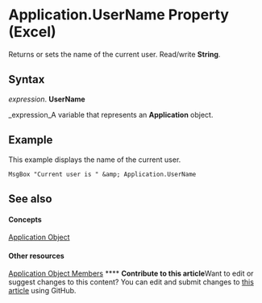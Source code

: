 
# Application.UserName Property (Excel)

Returns or sets the name of the current user. Read/write  **String**.


## Syntax

 _expression_. **UserName**

 _expression_A variable that represents an  **Application** object.


## Example

This example displays the name of the current user.


```
MsgBox "Current user is " &amp; Application.UserName
```


## See also


#### Concepts


 [Application Object](19b73597-5cf9-4f56-8227-b5211f657f6f.md)
#### Other resources


 [Application Object Members](4cb9ca42-8d07-cc9c-2d80-4eb9a5921e1e.md)
****   **Contribute to this article**Want to edit or suggest changes to this content? You can edit and submit changes to  [this article](https://github.com/jhershey00/VBA_Excel_Test/OpenXMLCon/articles/6cb2636c-ef3c-82fb-583d-8390cc815631.md) using GitHub.

